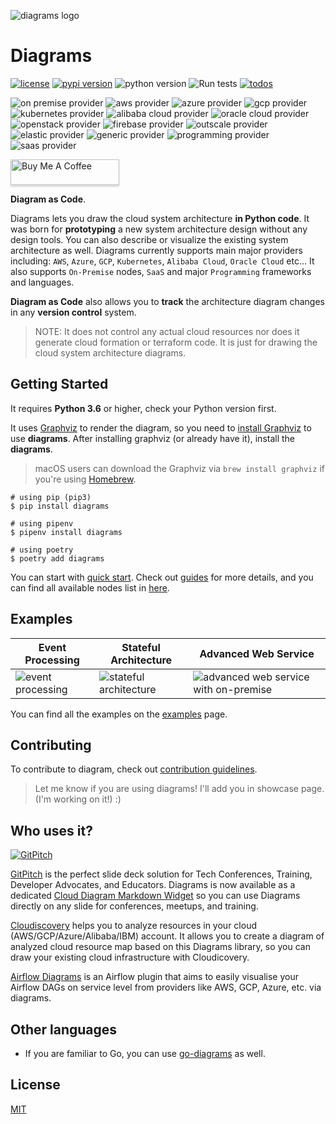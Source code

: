 ![diagrams logo](assets/img/diagrams.png)

# Diagrams

[![license](https://img.shields.io/badge/license-MIT-blue.svg)](/LICENSE)
[![pypi version](https://badge.fury.io/py/diagrams.svg)](https://badge.fury.io/py/diagrams)
![python version](https://img.shields.io/badge/python-3.6%2C3.7%2C3.8-blue?logo=python)
![Run tests](https://github.com/mingrammer/diagrams/workflows/Run%20tests/badge.svg?branch=master)
[![todos](https://badgen.net/https/api.tickgit.com/badgen/github.com/mingrammer/diagrams?label=todos)](https://www.tickgit.com/browse?repo=github.com/mingrammer/diagrams)

![on premise provider](https://img.shields.io/badge/provider-OnPremise-orange?color=5f87bf)
![aws provider](https://img.shields.io/badge/provider-AWS-orange?logo=amazon-aws&color=ff9900)
![azure provider](https://img.shields.io/badge/provider-Azure-orange?logo=microsoft-azure&color=0089d6)
![gcp provider](https://img.shields.io/badge/provider-GCP-orange?logo=google-cloud&color=4285f4)
![kubernetes provider](https://img.shields.io/badge/provider-Kubernetes-orange?logo=kubernetes&color=326ce5)
![alibaba cloud provider](https://img.shields.io/badge/provider-AlibabaCloud-orange)
![oracle cloud provider](https://img.shields.io/badge/provider-OracleCloud-orange?logo=oracle&color=f80000)
![openstack provider](https://img.shields.io/badge/provider-OpenStack-orange?logo=openstack&color=da1a32)
![firebase provider](https://img.shields.io/badge/provider-Firebase-orange?logo=firebase&color=FFCA28)
![outscale provider](https://img.shields.io/badge/provider-OutScale-orange?color=5f87bf)
![elastic provider](https://img.shields.io/badge/provider-Elastic-orange?logo=elastic&color=005571)
![generic provider](https://img.shields.io/badge/provider-Generic-orange?color=5f87bf)
![programming provider](https://img.shields.io/badge/provider-Programming-orange?color=5f87bf)
![saas provider](https://img.shields.io/badge/provider-SaaS-orange?color=5f87bf)

<a href="https://www.buymeacoffee.com/mingrammer" target="_blank"><img src="https://www.buymeacoffee.com/assets/img/custom_images/orange_img.png" alt="Buy Me A Coffee" style="height: 41px !important;width: 174px !important;box-shadow: 0px 3px 2px 0px rgba(190, 190, 190, 0.5) !important;" ></a>

**Diagram as Code**.

Diagrams lets you draw the cloud system architecture **in Python code**. It was born for **prototyping** a new system architecture design without any design tools. You can also describe or visualize the existing system architecture as well. Diagrams currently supports main major providers including: `AWS`, `Azure`, `GCP`, `Kubernetes`, `Alibaba Cloud`, `Oracle Cloud` etc... It also supports `On-Premise` nodes, `SaaS` and major `Programming` frameworks and languages.

**Diagram as Code** also allows you to **track** the architecture diagram changes in any **version control** system.

>  NOTE: It does not control any actual cloud resources nor does it generate cloud formation or terraform code. It is just for drawing the cloud system architecture diagrams.

## Getting Started

It requires **Python 3.6** or higher, check your Python version first.

It uses [Graphviz](https://www.graphviz.org/) to render the diagram, so you need to [install Graphviz](https://graphviz.gitlab.io/download/) to use **diagrams**. After installing graphviz (or already have it), install the **diagrams**.

> macOS users can download the Graphviz via `brew install graphviz` if you're using [Homebrew](https://brew.sh).

```shell
# using pip (pip3)
$ pip install diagrams

# using pipenv
$ pipenv install diagrams

# using poetry
$ poetry add diagrams
```

You can start with [quick start](https://diagrams.mingrammer.com/docs/getting-started/installation#quick-start). Check out [guides](https://diagrams.mingrammer.com/docs/guides/diagram) for more details, and you can find all available nodes list in [here](https://diagrams.mingrammer.com/docs/nodes/aws).

## Examples

| Event Processing                                             | Stateful Architecture                                        | Advanced Web Service                                         |
| ------------------------------------------------------------ | ------------------------------------------------------------ | ------------------------------------------------------------ |
| ![event processing](https://diagrams.mingrammer.com/img/event_processing_diagram.png) | ![stateful architecture](https://diagrams.mingrammer.com/img/stateful_architecture_diagram.png) | ![advanced web service with on-premise](https://diagrams.mingrammer.com/img/advanced_web_service_with_on-premise.png) |

You can find all the examples on the [examples](https://diagrams.mingrammer.com/docs/getting-started/examples) page.

## Contributing

To contribute to diagram, check out [contribution guidelines](CONTRIBUTING.md).

> Let me know if you are using diagrams! I'll add you in showcase page. (I'm working on it!) :)

## Who uses it?

[![GitPitch](https://gitpitch.com/gpimg/logo.png)](https://gitpitch.com/)

[GitPitch](https://gitpitch.com/) is the perfect slide deck solution for Tech Conferences, Training, Developer Advocates, and Educators. Diagrams is now available as a dedicated [Cloud Diagram Markdown Widget](https://docs.gitpitch.com/#/diagrams/cloud-architecture) so you can use Diagrams directly on any slide for conferences, meetups, and training.

[Cloudiscovery](https://github.com/Cloud-Architects/cloudiscovery) helps you to analyze resources in your cloud (AWS/GCP/Azure/Alibaba/IBM) account. It allows you to create a diagram of analyzed cloud resource map based on this Diagrams library, so you can draw your existing cloud infrastructure with Cloudicovery.

[Airflow Diagrams](https://github.com/feluelle/airflow-diagrams) is an Airflow plugin that aims to easily visualise your Airflow DAGs on service level from providers like AWS, GCP, Azure, etc. via diagrams.

## Other languages

- If you are familiar to Go, you can use [go-diagrams](https://github.com/blushft/go-diagrams) as well.

## License

[MIT](LICENSE)
